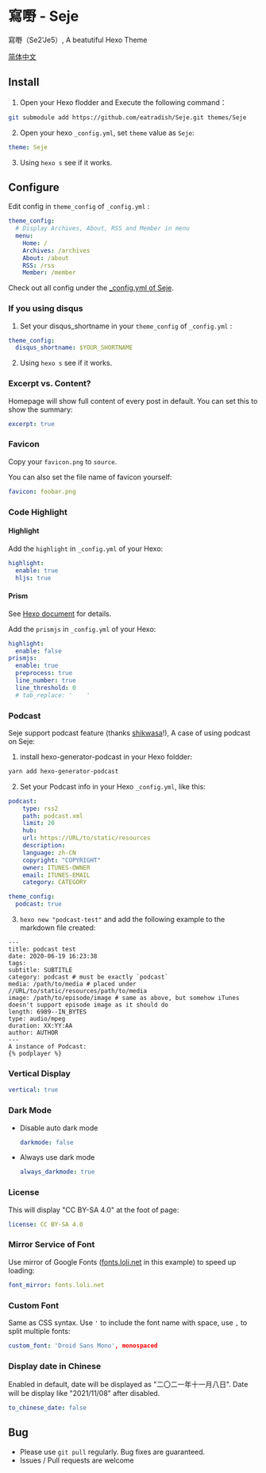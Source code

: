 # 寫嘢 - Seje
寫嘢（Se2'Je5）, A beatutiful Hexo Theme

[简体中文](./README_zh.md)

## Install
1. Open your Hexo flodder and Execute the following command：

```bash
git submodule add https://github.com/eatradish/Seje.git themes/Seje
```

2. Open your hexo `_config.yml`, set `theme` value as `Seje`:

```yaml
theme: Seje
```

3. Using `hexo s` see if it works.

## Configure
Edit config in `theme_config` of `_config.yml` :

```yaml
theme_config:
  # Display Archives, About, RSS and Member in menu
  menu:
    Home: /
    Archives: /archives
    About: /about
    RSS: /rss
    Member: /member
```

Check out all config under the [_config.yml of Seje](./_config.yml).

### If you using disqus
1. Set your disqus_shortname in your `theme_config` of `_config.yml` :
  ```yaml
  theme_config:
    disqus_shortname: $YOUR_SHORTNAME
  ```

2. Using `hexo s` see if it works.

### Excerpt vs. Content?
Homepage will show full content of every post in default. You can set this to show the summary:

```yaml
excerpt: true
```

### Favicon
Copy your `favicon.png` to `source`.

You can also set the file name of favicon yourself:
```yaml
favicon: foobar.png
```

### Code Highlight
#### Highlight
Add the `highlight` in `_config.yml` of your Hexo:

```yaml
highlight:
  enable: true
  hljs: true
```

#### Prism
See [Hexo document](https://hexo.io/docs/syntax-highlight#PrismJS) for details.

Add the `prismjs` in `_config.yml` of your Hexo:

```yaml
highlight:
  enable: false
prismjs:
  enable: true
  preprocess: true
  line_number: true
  line_threshold: 0
  # tab_replace: '    '
```

### Podcast

Seje support podcast feature (thanks [shikwasa](https://github.com/jessuni/shikwasa)!), A case of using podcast on Seje:

1. install hexo-generator-podcast in your Hexo foldder:

```bash
yarn add hexo-generator-podcast
```

2. Set your Podcast info in your Hexo `_config.yml`, like this:

```yaml
podcast:
    type: rss2
    path: podcast.xml
    limit: 20
    hub:
    url: https://URL/to/static/resources
    description: 
    language: zh-CN
    copyright: "COPYRIGHT"
    owner: ITUNES-OWNER
    email: ITUNES-EMAIL
    category: CATEGORY

theme_config:
  podcast: true
```

3. `hexo new "podcast-test"` and add the following example to the markdown file created:

```
---
title: podcast test
date: 2020-06-19 16:23:38
tags:
subtitle: SUBTITLE
category: podcast # must be exactly `podcast`
media: /path/to/media # placed under //URL/to/static/resources/path/to/media
image: /path/to/episode/image # same as above, but somehow iTunes doesn't support episode image as it should do
length: 6989--IN_BYTES
type: audio/mpeg
duration: XX:YY:AA
author: AUTHOR
---
A instance of Podcast:
{% podplayer %}
```

### Vertical Display
```yaml
vertical: true
```

### Dark Mode
- Disable auto dark mode
  ```yaml
  darkmode: false
  ```
- Always use dark mode
  ```yaml
  always_darkmode: true
  ```

### License
This will display "CC BY-SA 4.0" at the foot of page:
```yaml
license: CC BY-SA 4.0
```

### Mirror Service of Font
Use mirror of Google Fonts ([fonts.loli.net](fonts.loli.net) in this example) to speed up loading:
```yaml
font_mirror: fonts.loli.net
```

### Custom Font
Same as CSS syntax. Use `'` to include the font name with space, use `,` to split multiple fonts:
```yaml
custom_font: 'Droid Sans Mono', monospaced
```

### Display date in Chinese
Enabled in default, date will be displayed as "二〇二一年十一月八日". Date will be display like "2021/11/08" after disabled.
```yaml
to_chinese_date: false
```

## Bug
- Please use `git pull` regularly. Bug fixes are guaranteed.
- Issues / Pull requests are welcome
